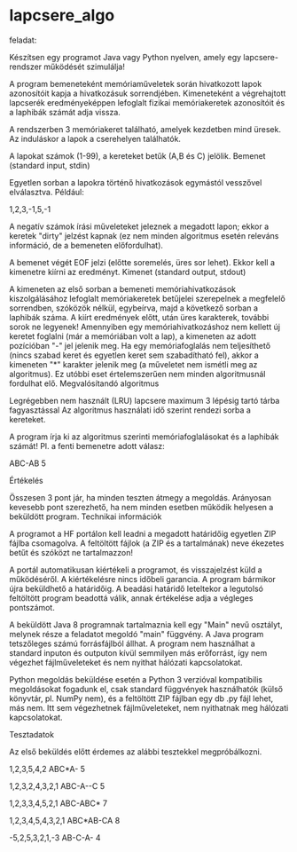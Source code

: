 # lapcsere_algo
feladat:


Készítsen egy programot Java vagy Python nyelven, amely egy lapcsere-rendszer működését szimulálja!

A program bemeneteként memóriaműveletek során hivatkozott lapok azonosítóit kapja a hivatkozásuk sorrendjében. Kimeneteként a végrehajtott lapcserék eredményeképpen lefoglalt fizikai memóriakeretek azonosítóit és a laphibák számát adja vissza.

A rendszerben 3 memóriakeret található, amelyek kezdetben mind üresek. Az induláskor a lapok a cserehelyen találhatók.

A lapokat számok (1-99), a kereteket betűk (A,B és C) jelölik.
Bemenet (standard input, stdin)

Egyetlen sorban a lapokra történő hivatkozások egymástól vesszővel elválasztva. Például:

1,2,3,-1,5,-1

A negatív számok írási műveleteket jeleznek a megadott lapon; ekkor a keretek "dirty" jelzést kapnak (ez nem minden algoritmus esetén releváns információ, de a bemeneten előfordulhat).

A bemenet végét EOF jelzi (előtte soremelés, üres sor lehet). Ekkor kell a kimenetre kiírni az eredményt.
Kimenet (standard output, stdout)

A kimeneten az első sorban a bemeneti memóriahivatkozások kiszolgálásához lefoglalt memóriakeretek betűjelei szerepelnek a megfelelő sorrendben, szóközök nélkül, egybeírva, majd a következő sorban a laphibák száma. A kiírt eredmények előtt, után üres karakterek, további sorok ne legyenek!
Amennyiben egy memóriahivatkozáshoz nem kellett új keretet foglalni (már a memóriában volt a lap), a kimeneten az adott pozícióban "-" jel jelenik meg.
Ha egy memóriafoglalás nem teljesíthető (nincs szabad keret és egyetlen keret sem szabadítható fel), akkor a kimeneten "*" karakter jelenik meg (a műveletet nem ismétli meg az algoritmus). Ez utóbbi eset értelemszerűen nem minden algoritmusnál fordulhat elő.
Megvalósítandó algoritmus

Legrégebben nem használt (LRU) lapcsere maximum 3 lépésig tartó tárba fagyasztással
Az algoritmus használati idő szerint rendezi sorba a kereteket.

A program írja ki az algoritmus szerinti memóriafoglalásokat és a laphibák számát!
Pl. a fenti bemenetre adott válasz:

ABC-AB
5

Értékelés

Összesen 3 pont jár, ha minden teszten átmegy a megoldás. Arányosan kevesebb pont szerezhető, ha nem minden esetben működik helyesen a beküldött program.
Technikai információk

A programot a HF portálon kell leadni a megadott határidőig egyetlen ZIP fájlba csomagolva. A feltöltött fájlok (a ZIP és a tartalmának) neve ékezetes betűt és szóközt ne tartalmazzon!

A portál automatikusan kiértékeli a programot, és visszajelzést küld a működéséről. A kiértékelésre nincs időbeli garancia. A program bármikor újra beküldhető a határidőig. A beadási határidő leteltekor a legutolsó feltöltött program beadottá válik, annak értékelése adja a végleges pontszámot.

A beküldött Java 8 programnak tartalmaznia kell egy "Main" nevű osztályt, melynek része a feladatot megoldó "main" függvény. A Java program tetszőleges számú forrásfájlból állhat. A program nem használhat a standard inputon és outputon kívül semmilyen más erőforrást, így nem végezhet fájlműveleteket és nem nyithat hálózati kapcsolatokat.

Python megoldás beküldése esetén a Python 3 verzióval kompatibilis megoldásokat fogadunk el, csak standard függvények használhatók (külső könyvtár, pl. NumPy nem), és a feltöltött ZIP fájlban egy db .py fájl lehet, más nem. Itt sem végezhetnek fájlműveleteket, nem nyithatnak meg hálózati kapcsolatokat.

Tesztadatok

Az első beküldés előtt érdemes az alábbi tesztekkel megpróbálkozni.

1,2,3,5,4,2
ABC*A-
5

1,2,3,2,4,3,2,1
ABC-A--C
5

1,2,3,3,4,5,2,1
ABC-ABC*
7

1,2,3,4,5,4,3,2,1
ABC*AB-CA
8

-5,2,5,3,2,1,-3
AB-C-A-
4
